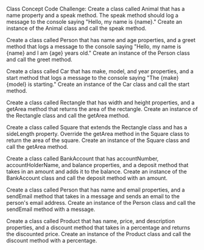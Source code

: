 Class Concept Code Challenge:
Create a class called Animal that has a name property and a speak method. The speak method should log a message to the console saying "Hello, my name is {name}." Create an instance of the Animal class and call the speak method.

Create a class called Person that has name and age properties, and a greet method that logs a message to the console saying "Hello, my name is {name} and I am {age} years old." Create an instance of the Person class and call the greet method.

Create a class called Car that has make, model, and year properties, and a start method that logs a message to the console saying "The {make} {model} is starting." Create an instance of the Car class and call the start method.

Create a class called Rectangle that has width and height properties, and a getArea method that returns the area of the rectangle. Create an instance of the Rectangle class and call the getArea method.

Create a class called Square that extends the Rectangle class and has a sideLength property. Override the getArea method in the Square class to return the area of the square. Create an instance of the Square class and call the getArea method.

Create a class called BankAccount that has accountNumber, accountHolderName, and balance properties, and a deposit method that takes in an amount and adds it to the balance. Create an instance of the BankAccount class and call the deposit method with an amount.

Create a class called Person that has name and email properties, and a sendEmail method that takes in a message and sends an email to the person's email address. Create an instance of the Person class and call the sendEmail method with a message.

Create a class called Product that has name, price, and description properties, and a discount method that takes in a percentage and returns the discounted price. Create an instance of the Product class and call the discount method with a percentage.

